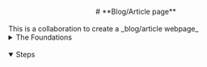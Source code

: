 <br />
<div align="center">
  # **Blog/Article page**
</div>

<br />
This is a collaboration to create a _blog/article webpage_ 

<details>
  <summary>The Foundations</summary>
  <br />
  To build it, we will use:
  
  * [HTML](https://youtu.be/-lYjZFwDtO8?si=L5puaUxrksQ8aai4)
  * CSS
  * JS
</details>

<br />

<details open>
  <summary>Steps</summary>

</details>
